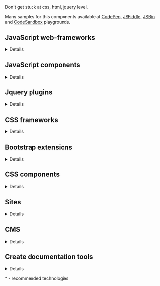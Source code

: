Don't get stuck at css, html, jquery level.

Many samples for this components available at [CodePen](https://codepen.io/), [JSFiddle](https://jsfiddle.net/), [JSBin](https://jsbin.com) and [CodeSandbox](https://codesandbox.io/) playgrounds.

## JavaScript web-frameworks
<details>

Name | Description
-|-
[Angular](https://angular.io/) | TypeScript-based web application framework
[Backbone.js](https://backbonejs.org/) | RESTful JSON and MVP application model
[Ember](https://emberjs.com/) | Building modern web applications
[Knockout](https://knockoutjs.com/) | Implementation of the MVVM pattern with templates
[Meteor](https://www.meteor.com/) | Rapid prototyping and produces cross-platform code
[Polymer](https://www.polymer-project.org/) | Building web applications using Web Components
[Qooxdoo](http://www.qooxdoo.org/) | Ajax web application framework
[React](https://reactjs.org/)* | A JavaScript library for building user interfaces
[Vue.js](https://vuejs.org/)* | MVVM JavaScript framework
[Svetle](https://svelte.dev/) | Cybernetically enhanced web apps

</details>

## JavaScript components
<details>

Name | Description
-|-
[Autosize](http://www.jacklmoore.com/autosize/) | Automatically resize textarea height
[BrowserBlast](https://markgoodyear.com/2013/02/browserblast-2-relaunch/) | Warning for IE users to let them know their browser isn’t supported anymore
[C3.js](https://c3js.org/) | D3-based reusable chart library
[Chart.js](https://www.chartjs.org/) | Simple yet flexible JavaScript charting for designers & developers
[Flickity](https://flickity.metafizzy.co/) | Touch, responsive, flickable carousels
[Flip](https://pqina.nl/flip/) | Flip Countdown
[FullPageScroll](https://www.cssscript.com/cross-platform-smooth-one-page-scrolling-pure-javascript/) | Smooth one page scrolling effect
[Fuse.js](https://fusejs.io/) | Fuzzy-search library
[Glider.js](https://nickpiscitelli.github.io/Glider.js/) | Native scrolling list with paging controls
[Hammer.js](http://hammerjs.github.io/) | Triggers gesture events
[Headhesive.js](https://markgoodyear.com/labs/headhesive/) | An on-demand sticky header
[Highcharts](https://www.highcharts.com/blog/products/highcharts/) | Interactive JavaScript charts
[Lightbox](https://lokeshdhakar.com/projects/lightbox2/) | Overlay images on top of the page
[LightGallery.js](https://sachinchoolur.github.io/lightgallery.js/) | Full featured javascript lightbox gallery, No dependencies.
[PageTransitions](https://github.com/codrops/PageTransitions) | Page transition effects
[Populatr](https://markgoodyear.com/labs/populatr/) | Populate any form with pre-defined data
[Quasar](https://github.com/patrickmonteiro/quasar-audio-record) | Audio Recorder using the MediaStream Recording API
[RS Carousel](https://github.com/Redknife/rs-carousel) | Fullpage carousel
[Siema](https://pawelgrzybek.github.io/siema/) | Lightweight and simple carousel with no dependencies
[Snap.js](https://github.com/jakiestfu/Snap.js) | Draggable side menu
[Swiper](https://swiperjs.com/) | Mobile touch slider
[TinyScrollbar](https://baijs.com/tinyscrollbar/) | A crossbrowser lightweight Javascript / jQuery scrollbar
[Wheelzoom](http://www.jacklmoore.com/wheelzoom/) | Zooming IMG elements with the mousewheel/trackpad

</details>

## Jquery plugins
<details>

Name | Description
-|-
[3D Gallery Room](https://www.jqueryscript.net/demo/Image-Gallery-Room-with-3D-Rotation-Effects/index2.html) | Image Gallery Room with 3D Rotation Effects
[Age](http://ksylvest.github.io/jquery-age/) | Formats and tracks dates and times as human readable text
[BlocksIt.js](https://www.inwebson.com/demo/blocksit-js/) | Dynamic Grid Layout
[BlueimpGallery](https://blueimp.github.io/Gallery/) | Image & video gallery, carousel and lightbox
[Bootpag](http://botmonster.com/jquery-bootpag/) | Dynamic pagination
[bxSlider](https://bxslider.com/) | Content slider
[Camera](http://www.pixedelic.com/plugins/camera/) | Nice slideshow plugin
[Carousel](https://ksylvest.github.io/jquery-carousel/) | Scrolling gallery
[Colorbox](http://www.jacklmoore.com/colorbox/) | Lightbox for images/slideshow
[DropDownMenu](https://www.jqueryscript.net/menu/Stylish-Responsive-Drop-Down-Menu-Plugin-For-jQuery-flaunt.html) | Drop down menu
[FeedbackMe](http://feedback-me.appspot.com/) | Widget with a feedback form which slides from the side of the screen
[Flexisel](http://9bitstudios.github.io/flexisel/) | Responsive Carousel
[FreeTransform](https://github.com/gthmb/jquery-free-transform) | Move/rotate/scale a DOM element
[Grayscale](https://www.jqueryscript.net/demo/Grayscale-Image-Hover-Effect-with-HTML5-jQuery/) | Grayscale Image Hover Effect
[Gridly](http://ksylvest.github.io/jquery-gridly/) | Drag and drop as well as resize on a grids
[Growl](http://ksylvest.github.io/jquery-growl/) | Provide informative messages in the browser
[ImagesCompare](https://github.com/sylvaincombes/jquery-images-compare) | Comparing two images
[jCarousel](https://sorgalla.com/jcarousel/) | Riding carousels for controlling a list of items in horizontal or vertical order
[JqTime](http://dev.nim579.ru/jqTime/) | Displays time on screen
[Kwicks](http://devsmash.com/projects/kwicks) | Sliding panels
[Lighter](http://ksylvest.github.io/jquery-lighter/) | Zoomable images viewer like other light box
[LightGallery](http://sachinchoolur.github.io/lightGallery/) | A customizable, modular, responsive, lightbox gallery plugin
[LightSlider](http://sachinchoolur.github.io/lightslider/) | Lightweight responsive Content slider with carousel thumbnails navigation
[Lity](https://sorgalla.com/lity/) | Lightweight, accessible and responsive lightbox
[Marquee](https://github.com/aamirafridi/jQuery.Marquee) | Scroll the text like the old traditional marquee
[MiniColors](https://labs.abeautifulsite.net/jquery-minicolors/) | A tiny color picker
[MixItUp](https://www.jqueryscript.net/layout/jQuery-Plugin-For-Filtering-Sorting-Html-Elements-MixItUp.html) | Filtering and Sorting Html Elements
[Mosaic](https://www.jqueryscript.net/demo/jQuery-Plugin-For-Sliding-Box-with-Image-Overlay-Effect-Mosaic/) | Sliding Box with Image Overlay Effect
[MultiZoom.js](https://github.com/dynamicdriverepo/featuredimagezoomer) | Image Zoomer
[Nagging Menu](https://www.jqueryscript.net/demo/Fixed-Position-Top-Menu-Bar-with-jQuery-CSS3-nagging-menu/) | Fixed Position Top Menu Bar
[Navgoco](http://apps.komposta.net/jquery/navgoco/demo/) | Vertical multi-level slide navigation
[PageSlide](https://www.jqueryscript.net/demo/jQuery-Plugin-For-Responsive-Page-Slide-Menu-PageSlide/examples/) | Page slide menu
[Pagination.js](http://pagination.js.org/) | Customisable pagination
[ProSlider](https://github.com/TheSisb/jQuery-proSlider) | Style input[type=range]
[Quake Slider](https://www.egrappler.com/jquery-image-slider-plugin-with-cool-transition-effects/plain.htm) | Image Slider with  transition effects
[ScrollUp](https://markgoodyear.com/labs/scrollup/) | 'Scroll to top' feature
[Shapeshift](https://www.jqueryscript.net/demo/Dynamic-Drag-Drop-Grid-Layout-Plugin-shapeshift/demo/) | Dynamic Drag and Drop Grid Layout
[SimplePopup](https://www.jqueryscript.net/demo/Simple-jQuery-Plugin-for-Popup-Window/demo/) | Simple popup window
[SliderPagination](https://www.jqueryscript.net/demo/Slider-Pagination-with-jQuery-UI-Slider/) | Slider Pagination Concept with jQuery UI Slider
[Stellar.js](https://github.com/markdalgleish/stellar.js) | Parallax scrolling
[StupidTable](https://joequery.github.io/Stupid-Table-Plugin/) | Small and simple table sorter
[SyoTimer](http://syomochkin.xyz/folio/syotimer/demo.html) | Countdown on html page
[TreeTable](http://ludo.cubicphuse.nl/jquery-treetable/) | Display tree of data in table
[Waterwheel](https://bkosborne.com/jquery-waterwheel-carousel) |" Display images with a cascading ""waterwheel"" effect"
[Zoom](http://www.jacklmoore.com/zoom/) | Enlarge images on touch, click, or mouseover

</details>

## CSS frameworks
<details>

Name | Description
-|-
[Bootstrap](https://getbootstrap.com/)* | Toolkit for developing with HTML, CSS, and JS
[Bulma](https://bulma.io/)* | Free, open source CSS framework based on Flexbox
[Foundation](https://get.foundation/sites/docs/index.html)* | Includes a fully customizable, responsive grid, a large library of Sass mixins, commonly used JavaScript plugins
[Materialize](https://materializecss.com/) | Responsive front-end framework based on Material Design
[Mini.css](https://minicss.org/docs) | A minimal, responsive, style-agnostic CSS framework
[MustardUI](https://kylelogue.github.io/mustard-ui/) | A starter CSS framework that actually looks good
[Picnic](https://picnicss.com/) | Lightweight and beautiful library
[PureCss](https://purecss.io/) | A set of small, responsive CSS modules
[SemanticUI](https://semantic-ui.com/) | Component framework based around useful principles from natural language
[UIKit](https://getuikit.com/)* | A lightweight and modular front-end framework for developing fast and powerful web interfaces
[FlexboxGrid2](https://evgenyrodionov.github.io/flexboxgrid2/) | A grid system based on the flex display property

</details>

## Bootstrap extensions
<details>

Name | Description
-|-
[FlatUI](http://designmodo.github.io/Flat-UI/) | Free User Interface Kit
[Froala](https://froala.com/design-blocks/) | Over 170 design blocks based on the Bootstrap Library
[MDB](https://mdbootstrap.com/) | Material Design for Bootstrap
[Shards](https://designrevision.com/demo/shards/) | UI kit with 11 extra components built on top of Bootstrap
[UX & Bootstrap](https://themes.3rdwavemedia.com/freebies/) | Freebies for developers
[BootstrapBay](https://bootstrapbay.com/themes?page=1&type=free) | Free Bootstrap Themes
[Themesberg](https://www.themesberg.com/themes) | Free and premium themes

</details>

## CSS components
<details>

Name | Description
-|-
[98.css](https://jdan.github.io/98.css/) | Building interfaces that look like Windows 98
[Animate.css](https://daneden.github.io/animate.css/) | A cross-browser library of CSS animations
[ResponsibleRetinaReadyMenu](https://tympanus.net/Tutorials/ResponsiveRetinaReadyMenu) | Responsible menu with different, size-dependent layouts

</details>

## Sites
<details>

Name | Description
-|-
[1stWebDesigner](https://1stwebdesigner.com/) | Content created by web design professionals, for web design professional
[Cheatography](https://cheatography.com/) | Free Cheat Sheets, Revision Aids and Quick References
[CSS Reference](https://cssreference.io/) | A free visual guide to CSS
[CSS Script](https://www.cssscript.com) | JavaScript and CSS / CSS3 resources for front-end developers
[jQueryScript](https://www.jqueryscript.net/) | Free jQuery Plugins and Tutorials
[MockplusBlog](https://www.mockplus.com/blog) | Designers blog
[Unsplash](https://unsplash.com/) | Beautiful, free images and photos that you can download and use for any project
[WebGradients](https://webgradients.com/) | Fresh background gradients
[Freebiesbug](https://freebiesbug.com/) | Free resources for Designers and Developers
[FreeFrontend](https://freefrontend.com/) | Free html components

</details>

## CMS
<details>

Name | Description
-|-
[WordPress](https://wordpress.org/)* | Open source software you can use to create a beautiful website, blog, or app
[MODX](https://modx.com/)* | The fastest, most flexible, scalable and secure, open-source CMS
  
</details>

## Create documentation tools
<details>

Name | Description
-|-
[Docusaurus](https://github.com/facebook/docusaurus) | Easy to maintain open source documentation websites
[GitBook](https://github.com/GitbookIO/gitbook) | Modern documentation format and toolchain using Git and Markdown
[Hugo](https://gohugo.io/) | Hugo is one of the most popular open-source static site generators
  
</details>


\* - recommended technologies
